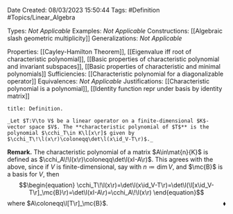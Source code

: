 <div class="topSpace"></div>

Date Created: 08/03/2023 15:50:44
Tags: #Definition #Topics/Linear_Algebra

Types: _Not Applicable_
Examples: _Not Applicable_
Constructions: [[Algebraic slash geometric multiplicity]]
Generalizations: _Not Applicable_

Properties: [[Cayley-Hamilton Theorem]], [[Eigenvalue iff root of characteristic polynomial]], [[Basic properties of characteristic polynomial and invariant subspaces]], [[Basic properties of characteristic and minimal polynomials]]
Sufficiencies: [[Characteristic polynomial for a diagonalizable operator]]
Equivalences: _Not Applicable_
Justifications: [[Characteristic polynomial is a polynomial]], [[Identity function repr under basis by identity matrix]]

``` ad-Definition
title: Definition.

_Let $T:V\to V$ be a linear operator on a finite-dimensional $K$-vector space $V$. The **characteristic polynomial of $T$** is the polynomial $\cchi_T\in K\l[x\r]$ given by $\cchi_T\!\l(x\r)\coloneqq\det\l(x\id_V-T\r)$._

```

**Remark.** The characteristic polynomial of a matrix $A\in\mat{n}{K}$ is defined as $\cchi_A\!\l(x\r)\coloneqq\det\l(xI-A\r)$. This agrees with the above, since if $V$ is finite-dimensional, say with $n\coloneqq\dim V$, and $\mc{B}$ is a basis for $V$, then
$$\begin{equation}
    \cchi_T\!\l(x\r)=\det\l(x\id_V-T\r)=\det\l(\l[x\id_V-T\r]_\mc{B}\r)=\det\l(xI-A\r)=\cchi_A\!\l(x\r)
\end{equation}$$
where $A\coloneqq\l[T\r]_\mc{B}$.<span style="float:right;">$\blacklozenge$</span>
